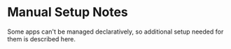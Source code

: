 # Manual Setup Notes

Some apps can't be managed declaratively, so additional setup needed for them is described here.
